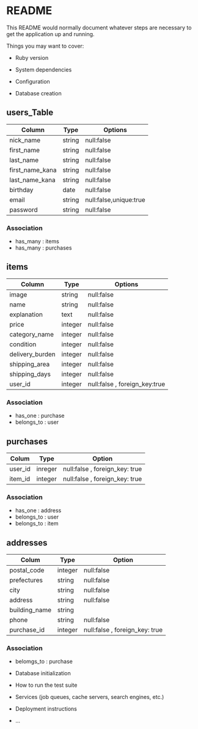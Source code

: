 # README

This README would normally document whatever steps are necessary to get the
application up and running.

Things you may want to cover:

* Ruby version

* System dependencies

* Configuration

* Database creation

## users_Table
|Column|Type|Options|
|------|----|-------|
|nick_name|string|null:false|
|first_name|string|null:false|
|last_name|string|null:false|
|first_name_kana|string|null:false|
|last_name_kana|string|null:false|
|birthday|date|null:false|
|email|string|null:false,unique:true|
|password|string|null:false|

### Association
- has_many : items
- has_many : purchases

## items
|Column|Type|Options|
|------|----|-------|
|image|string|null:false|
|name|string|null:false|
|explanation|text|null:false|
|price|integer|null:false|
|category_name|integer|null:false|
|condition|integer|null:false|
|delivery_burden|integer|null:false|
|shipping_area|integer|null:false|
|shipping_days|integer|null:false|
|user_id|integer|null:false , foreign_key:true|

### Association
- has_one : purchase
- belongs_to : user

## purchases
|Colum|Type|Option|
|-----|----|------|
|user_id|inreger|null:false , foreign_key: true|
|item_id|integer|null:false , foreign_key: true|

### Association
- has_one : address
- belongs_to : user
- belongs_to : item

## addresses
|Colum|Type|Option|
|-----|----|------|
|postal_code|integer|null:false|
|prefectures|string|null:false|
|city|string|null:false|
|address|string|null:false|
|building_name|string|
|phone|string|null:false|
|purchase_id|integer|null:false , foreign_key: true|

### Association
- belomgs_to : purchase



* Database initialization

* How to run the test suite

* Services (job queues, cache servers, search engines, etc.)

* Deployment instructions

* ...
